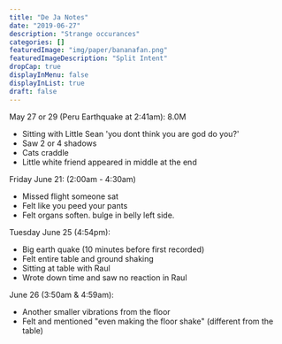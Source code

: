```yaml
---
title: "De Ja Notes"
date: "2019-06-27"
description: "Strange occurances"
categories: []
featuredImage: "img/paper/bananafan.png"
featuredImageDescription: "Split Intent"
dropCap: true
displayInMenu: false
displayInList: true
draft: false
---
```


May 27 or 29 (Peru Earthquake at 2:41am): 8.0M  
- Sitting with Little Sean 'you dont think you are god do you?'  
- Saw 2 or 4 shadows
- Cats craddle  
- Little white friend appeared in middle at the end  


Friday June 21: (2:00am - 4:30am)  
- Missed flight someone sat  
- Felt like you peed your pants  
- Felt organs soften. bulge in belly left side.

Tuesday June 25 (4:54pm):  
- Big earth quake (10 minutes before first recorded)  
- Felt entire table and ground shaking  
- Sitting at table with Raul  
- Wrote down time and saw no reaction in Raul  

June 26 (3:50am & 4:59am):  
- Another smaller vibrations from the floor  
- Felt and mentioned "even making the floor shake" (different from the table)  